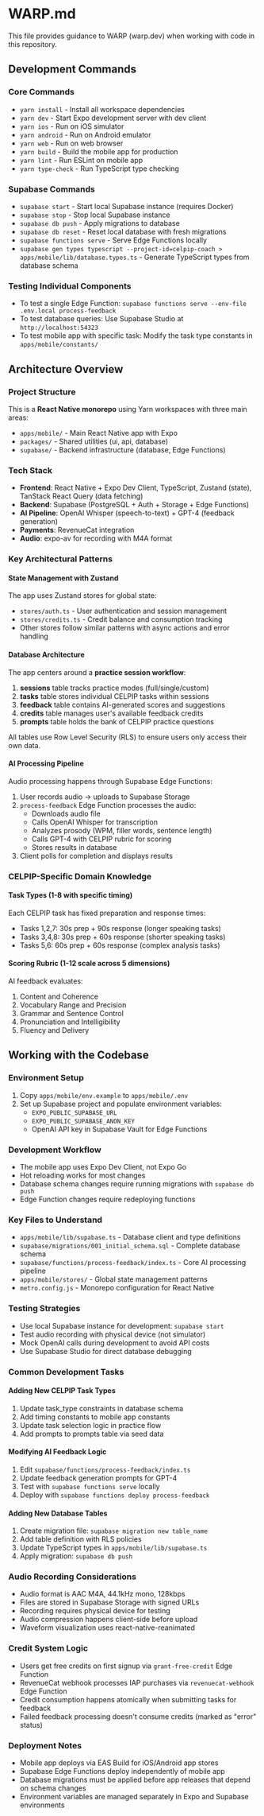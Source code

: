 # WARP.md

This file provides guidance to WARP (warp.dev) when working with code in this repository.

## Development Commands

### Core Commands
- `yarn install` - Install all workspace dependencies
- `yarn dev` - Start Expo development server with dev client
- `yarn ios` - Run on iOS simulator
- `yarn android` - Run on Android emulator
- `yarn web` - Run on web browser
- `yarn build` - Build the mobile app for production
- `yarn lint` - Run ESLint on mobile app
- `yarn type-check` - Run TypeScript type checking

### Supabase Commands
- `supabase start` - Start local Supabase instance (requires Docker)
- `supabase stop` - Stop local Supabase instance
- `supabase db push` - Apply migrations to database
- `supabase db reset` - Reset local database with fresh migrations
- `supabase functions serve` - Serve Edge Functions locally
- `supabase gen types typescript --project-id=celpip-coach > apps/mobile/lib/database.types.ts` - Generate TypeScript types from database schema

### Testing Individual Components
- To test a single Edge Function: `supabase functions serve --env-file .env.local process-feedback`
- To test database queries: Use Supabase Studio at `http://localhost:54323`
- To test mobile app with specific task: Modify the task type constants in `apps/mobile/constants/`

## Architecture Overview

### Project Structure
This is a **React Native monorepo** using Yarn workspaces with three main areas:
- `apps/mobile/` - Main React Native app with Expo
- `packages/` - Shared utilities (ui, api, database)
- `supabase/` - Backend infrastructure (database, Edge Functions)

### Tech Stack
- **Frontend**: React Native + Expo Dev Client, TypeScript, Zustand (state), TanStack React Query (data fetching)
- **Backend**: Supabase (PostgreSQL + Auth + Storage + Edge Functions)
- **AI Pipeline**: OpenAI Whisper (speech-to-text) + GPT-4 (feedback generation)
- **Payments**: RevenueCat integration
- **Audio**: expo-av for recording with M4A format

### Key Architectural Patterns

#### State Management with Zustand
The app uses Zustand stores for global state:
- `stores/auth.ts` - User authentication and session management
- `stores/credits.ts` - Credit balance and consumption tracking
- Other stores follow similar patterns with async actions and error handling

#### Database Architecture
The app centers around a **practice session workflow**:
1. **sessions** table tracks practice modes (full/single/custom)
2. **tasks** table stores individual CELPIP tasks within sessions
3. **feedback** table contains AI-generated scores and suggestions
4. **credits** table manages user's available feedback credits
5. **prompts** table holds the bank of CELPIP practice questions

All tables use Row Level Security (RLS) to ensure users only access their own data.

#### AI Processing Pipeline
Audio processing happens through Supabase Edge Functions:
1. User records audio → uploads to Supabase Storage
2. `process-feedback` Edge Function processes the audio:
   - Downloads audio file
   - Calls OpenAI Whisper for transcription
   - Analyzes prosody (WPM, filler words, sentence length)
   - Calls GPT-4 with CELPIP rubric for scoring
   - Stores results in database
3. Client polls for completion and displays results

### CELPIP-Specific Domain Knowledge

#### Task Types (1-8 with specific timing)
Each CELPIP task has fixed preparation and response times:
- Tasks 1,2,7: 30s prep + 90s response (longer speaking tasks)
- Tasks 3,4,8: 30s prep + 60s response (shorter speaking tasks)  
- Tasks 5,6: 60s prep + 60s response (complex analysis tasks)

#### Scoring Rubric (1-12 scale across 5 dimensions)
AI feedback evaluates:
1. Content and Coherence
2. Vocabulary Range and Precision
3. Grammar and Sentence Control
4. Pronunciation and Intelligibility
5. Fluency and Delivery

## Working with the Codebase

### Environment Setup
1. Copy `apps/mobile/env.example` to `apps/mobile/.env`
2. Set up Supabase project and populate environment variables:
   - `EXPO_PUBLIC_SUPABASE_URL`
   - `EXPO_PUBLIC_SUPABASE_ANON_KEY`
   - OpenAI API key in Supabase Vault for Edge Functions

### Development Workflow
- The mobile app uses Expo Dev Client, not Expo Go
- Hot reloading works for most changes
- Database schema changes require running migrations with `supabase db push`
- Edge Function changes require redeploying functions

### Key Files to Understand
- `apps/mobile/lib/supabase.ts` - Database client and type definitions
- `supabase/migrations/001_initial_schema.sql` - Complete database schema
- `supabase/functions/process-feedback/index.ts` - Core AI processing pipeline
- `apps/mobile/stores/` - Global state management patterns
- `metro.config.js` - Monorepo configuration for React Native

### Testing Strategies
- Use local Supabase instance for development: `supabase start`
- Test audio recording with physical device (not simulator)
- Mock OpenAI calls during development to avoid API costs
- Use Supabase Studio for direct database debugging

### Common Development Tasks

#### Adding New CELPIP Task Types
1. Update task_type constraints in database schema
2. Add timing constants to mobile app constants
3. Update task selection logic in practice flow
4. Add prompts to prompts table via seed data

#### Modifying AI Feedback Logic
1. Edit `supabase/functions/process-feedback/index.ts`
2. Update feedback generation prompts for GPT-4
3. Test with `supabase functions serve` locally
4. Deploy with `supabase functions deploy process-feedback`

#### Adding New Database Tables
1. Create migration file: `supabase migration new table_name`
2. Add table definition with RLS policies
3. Update TypeScript types in `apps/mobile/lib/supabase.ts`
4. Apply migration: `supabase db push`

### Audio Recording Considerations
- Audio format is AAC M4A, 44.1kHz mono, 128kbps
- Files are stored in Supabase Storage with signed URLs
- Recording requires physical device for testing
- Audio compression happens client-side before upload
- Waveform visualization uses react-native-reanimated

### Credit System Logic
- Users get free credits on first signup via `grant-free-credit` Edge Function
- RevenueCat webhook processes IAP purchases via `revenuecat-webhook` Edge Function  
- Credit consumption happens atomically when submitting tasks for feedback
- Failed feedback processing doesn't consume credits (marked as "error" status)

### Deployment Notes
- Mobile app deploys via EAS Build for iOS/Android app stores
- Supabase Edge Functions deploy independently of mobile app
- Database migrations must be applied before app releases that depend on schema changes
- Environment variables are managed separately in Expo and Supabase environments
